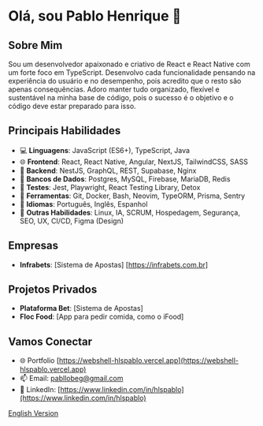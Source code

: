 
# Olá, sou Pablo Henrique 👋

## Sobre Mim
Sou um desenvolvedor apaixonado e criativo de React e React Native com um forte foco em TypeScript. 
Desenvolvo cada funcionalidade pensando na experiência do usuário e no desempenho, pois acredito que o resto são apenas consequências. 
Adoro manter tudo organizado, flexível e sustentável na minha base de código, pois o sucesso é o objetivo e o código deve estar preparado para isso.

## Principais Habilidades
- 💻 **Linguagens**: JavaScript (ES6+), TypeScript, Java
- 🌐 **Frontend**: React, React Native, Angular, NextJS, TailwindCSS, SASS
- 🔗 **Backend**: NestJS, GraphQL, REST, Supabase, Nginx 
- 💾 **Bancos de Dados**: Postgres, MySQL, Firebase, MariaDB, Redis
- 💾 **Testes**: Jest, Playwright, React Testing Library, Detox
- 🔧 **Ferramentas**: Git, Docker, Bash, Neovim, TypeORM, Prisma, Sentry
- 🚀 **Idiomas**: Português, Inglês, Espanhol
- 🚀 **Outras Habilidades**: Linux, IA, SCRUM, Hospedagem, Segurança, SEO, UX, CI/CD, Figma (Design)

## Empresas
- **Infrabets**: [Sistema de Apostas] [https://infrabets.com.br]

## Projetos Privados
- **Plataforma Bet**: [Sistema de Apostas] 
- **Floc Food**: [App para pedir comida, como o iFood]

## Vamos Conectar
- 🌐 Portfolio [https://webshell-hlspablo.vercel.app](https://webshell-hlspablo.vercel.app)
- 📫 Email: pabllobeg@gmail.com
- 📱 LinkedIn: [https://www.linkedin.com/in/hlspablo](https://www.linkedin.com/in/hlspablo)

[English Version](README.md)
